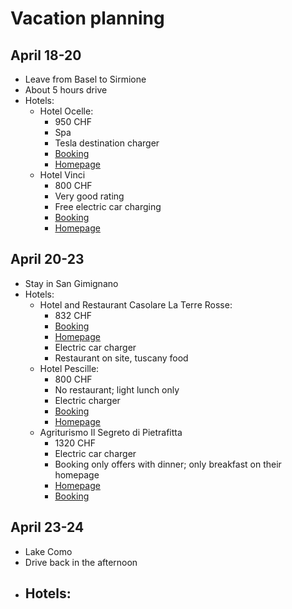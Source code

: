 # Vacation planning

## April 18-20
- Leave from Basel to Sirmione
- About 5 hours drive
- Hotels:
  - Hotel Ocelle:
    - 950 CHF
    - Spa 
    - Tesla destination charger
    - [Booking](https://www.booking.com/hotel/it/dolcevita-sirmione.en-gb.html?aid=304142&label=gen173nr-1FCAEoggI46AdIM1gEaCyIAQGYAQm4ARnIAQ_YAQHoAQH4AQyIAgGoAgO4Aq23oq4GwAIB0gIkNTIxNTdiZGMtZThmYi00Y2E0LTg0MGQtN2M4NDIxMTVkOWNk2AIG4AIB&sid=aabb82460496088d7d30d9809d19084e&all_sr_blocks=230957901_387819977_0_1_0%2C230957901_387819977_0_1_0;checkin=2024-04-18;checkout=2024-04-20;dest_id=2309579;dest_type=hotel;dist=0;group_adults=4;group_children=0;hapos=1;highlighted_blocks=230957901_387819977_0_1_0%2C230957901_387819977_0_1_0;hpos=1;matching_block_id=230957901_387819977_0_1_0;no_rooms=2;req_adults=4;req_children=0;room1=A%2CA;room2=A%2CA;sb_price_type=total;sr_order=popularity;sr_pri_blocks=230957901_387819977_0_1_0__50315%2C230957901_387819977_0_1_0__50315;srepoch=1707647065;srpvid=ab4f46fd6e3800c8;type=total;ucfs=1&#hotelTmpl)
    - [Homepage](https://www.hotelocellesirmione.it/?lang=de)
  - Hotel Vinci
    - 800 CHF
    - Very good rating
    - Free electric car charging
    - [Booking](https://www.booking.com/hotel/it/vinci-sirmione.en-gb.html?aid=304142&label=gen173nr-1FCAEoggI46AdIM1gEaCyIAQGYAQm4ARnIAQ_YAQHoAQH4AQyIAgGoAgO4Aq23oq4GwAIB0gIkNTIxNTdiZGMtZThmYi00Y2E0LTg0MGQtN2M4NDIxMTVkOWNk2AIG4AIB&sid=aabb82460496088d7d30d9809d19084e&all_sr_blocks=660909301_359896218_2_1_0%2C660909306_359896218_2_1_0;checkin=2024-04-18;checkout=2024-04-20;dest_id=6609093;dest_type=hotel;dist=0;group_adults=4;group_children=0;hapos=1;highlighted_blocks=660909301_359896218_2_1_0%2C660909306_359896218_2_1_0;hpos=1;matching_block_id=660909301_359896218_2_1_0;no_rooms=2;req_adults=4;req_children=0;room1=A%2CA;room2=A%2CA;sb_price_type=total;sr_order=popularity;sr_pri_blocks=660909301_359896218_2_1_0__44011%2C660909306_359896218_2_1_0__48520;srepoch=1707647156;srpvid=d67349586161010f;type=total;ucfs=1&#hotelTmpl)
    - [Homepage](https://hotelvincisirmione.it/en/four-star-hotel-with-spa-garda-lake/)

## April 20-23
- Stay in San Gimignano
- Hotels:
  - Hotel and Restaurant Casolare La Terre Rosse:
    - 832 CHF
    - [Booking](https://www.booking.com/hotel/it/casolare-le-terre-rosse.de.html?aid=1925256&label=SanGimignanoItalyHotelRestaurantCasolareLeTerreRosse&sid=aabb82460496088d7d30d9809d19084e&all_sr_blocks=8583501_351410895_0_34_0%2C8583501_351410895_0_34_0;checkin=2024-04-20;checkout=2024-04-23;dcs_click=1;dest_id=-127559;dest_type=city;dist=0;group_adults=4;group_children=0;hapos=1;highlighted_blocks=8583501_351410895_0_34_0%2C8583501_351410895_0_34_0;hpos=1;matching_block_id=8583501_351410895_0_34_0;no_rooms=2;req_adults=4;req_children=0;room1=A%2CA;room2=A%2CA;sb_price_type=total;sr_order=popularity;sr_pri_blocks=8583501_351410895_0_34_0__44100%2C8583501_351410895_0_34_0__44100;srepoch=1707647842;srpvid=1cac4aa80bf002a9;type=total;ucfs=1&#hotelTmpl)
    - [Homepage](https://www.hotelterrerosse.com/en/location)
    - Electric car charger
    - Restaurant on site, tuscany food
  - Hotel Pescille:
    - 800 CHF
    - No restaurant; light lunch only
    - Electric charger
    - [Booking](https://www.booking.com/hotel/it/pescille-san-gimignano.de.html?aid=311091&label=villa-del-sole-san-gimignano-wrcWnh7LjdKqk85cZjEXhwS434544359248%3Apl%3Ata%3Ap1%3Ap2%3Aac%3Aap%3Aneg%3Afi%3Atikwd-20240459741%3Alp9187788%3Ali%3Adec%3Adm%3Appccp%3DUmFuZG9tSVYkc2RlIyh9YSoO9VWsFCsbimMw-N01auU&sid=aabb82460496088d7d30d9809d19084e&all_sr_blocks=24599401_381387685_0_1_0%2C24599403_381387685_0_1_0;checkin=2024-04-20;checkout=2024-04-23;dest_id=245994;dest_type=hotel;dist=0;group_adults=4;group_children=0;hapos=1;highlighted_blocks=24599401_381387685_0_1_0%2C24599403_381387685_0_1_0;hpos=1;matching_block_id=24599401_381387685_0_1_0;no_rooms=2;req_adults=4;req_children=0;room1=A%2CA;room2=A%2CA;sb_price_type=total;sr_order=popularity;sr_pri_blocks=24599401_381387685_0_1_0__40800%2C24599403_381387685_0_1_0__44040;srepoch=1707646926;srpvid=817848e5f1b60345;type=total;ucfs=1&#hotelTmpl)
    - [Homepage](https://www.pescille.it/de/)
  - Agriturismo Il Segreto di Pietrafitta
    - 1320 CHF
    - Electric car charger
    - Booking only offers with dinner; only breakfast on their homepage
    - [Homepage](https://www.ilsegretodipietrafitta.com/de-index.html)
    - [Booking](https://www.booking.com/hotel/it/pietrafitta-podere-la-costa.de.html?aid=311091&label=villa-del-sole-san-gimignano-wrcWnh7LjdKqk85cZjEXhwS434544359248%3Apl%3Ata%3Ap1%3Ap2%3Aac%3Aap%3Aneg%3Afi%3Atikwd-20240459741%3Alp9187788%3Ali%3Adec%3Adm%3Appccp%3DUmFuZG9tSVYkc2RlIyh9YSoO9VWsFCsbimMw-N01auU&sid=aabb82460496088d7d30d9809d19084e&all_sr_blocks=8447701_169634542_2_17_0%2C8447706_169634542_2_17_0;checkin=2024-04-20;checkout=2024-04-23;dist=0;group_adults=4;group_children=0;hapos=1;highlighted_blocks=8447701_169634542_2_17_0%2C8447706_169634542_2_17_0;hpos=1;matching_block_id=8447701_169634542_2_17_0;no_rooms=2;req_adults=4;req_children=0;room1=A%2CA;room2=A%2CA;sb_price_type=total;sr_order=distance_from_search;sr_pri_blocks=8447701_169634542_2_17_0__94980%2C8447706_169634542_2_17_0__101700;srepoch=1707648344;srpvid=98034ba9a82a0319;type=total;ucfs=1&#hotelTmpl)

## April 23-24
- Lake Como
- Drive back in the afternoon
- Hotels:
  - 

